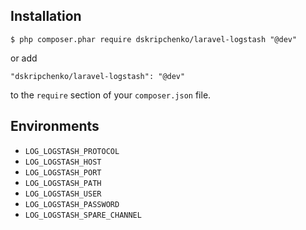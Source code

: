 ## Installation

```
$ php composer.phar require dskripchenko/laravel-logstash "@dev"
```

or add

```
"dskripchenko/laravel-logstash": "@dev"
```

to the ```require``` section of your `composer.json` file.

## Environments

* `LOG_LOGSTASH_PROTOCOL`
* `LOG_LOGSTASH_HOST`
* `LOG_LOGSTASH_PORT`
* `LOG_LOGSTASH_PATH`
* `LOG_LOGSTASH_USER`
* `LOG_LOGSTASH_PASSWORD`
* `LOG_LOGSTASH_SPARE_CHANNEL`
